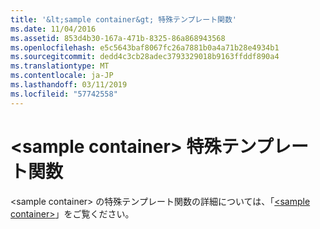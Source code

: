 ```yaml
---
title: '&lt;sample container&gt; 特殊テンプレート関数'
ms.date: 11/04/2016
ms.assetid: 853d4b30-167a-471b-8325-86a868943568
ms.openlocfilehash: e5c5643baf8067fc26a7881b0a4a71b28e4934b1
ms.sourcegitcommit: dedd4c3cb28adec3793329018b9163ffddf890a4
ms.translationtype: MT
ms.contentlocale: ja-JP
ms.lasthandoff: 03/11/2019
ms.locfileid: "57742558"
---
```

# <a name="ltsample-containergt-specialized-template-functions"></a>&lt;sample container&gt; 特殊テンプレート関数

\<sample container> の特殊テンプレート関数の詳細については、「[\<sample container>](../standard-library/sample-container.md)」をご覧ください。
